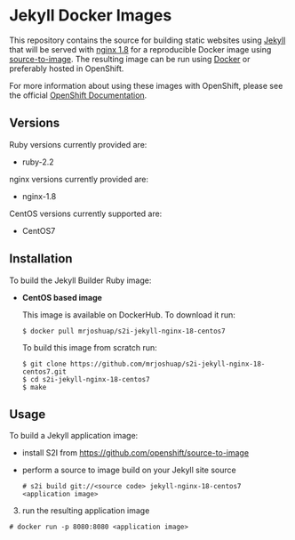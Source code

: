 Jekyll Docker Images
====================

This repository contains the source for building static websites using
[Jekyll](https://jekyllrb.com/) that will be served with
[nginx 1.8](http://nginx.org/) for a reproducible Docker image using
[source-to-image](https://github.com/openshift/source-to-image).
The resulting image can be run using [Docker](http://docker.io) or preferably
hosted in OpenShift.

For more information about using these images with OpenShift, please see the
official [OpenShift Documentation](https://docs.openshift.org/latest/using_images/s2i_images/ruby.html).

Versions
---------------
Ruby versions currently provided are:
* ruby-2.2

nginx versions currently provided are:
* nginx-1.8

CentOS versions currently supported are:
* CentOS7

Installation
---------------
To build the Jekyll Builder Ruby image:
*  **CentOS based image**

    This image is available on DockerHub. To download it run:

    ```
    $ docker pull mrjoshuap/s2i-jekyll-nginx-18-centos7
    ```

    To build this image from scratch run:

    ```
    $ git clone https://github.com/mrjoshuap/s2i-jekyll-nginx-18-centos7.git
    $ cd s2i-jekyll-nginx-18-centos7
    $ make
    ```

Usage
---------------------------------
To build a Jekyll application image:

* install S2I from https://github.com/openshift/source-to-image

* perform a source to image build on your Jekyll site source

  ```
  # s2i build git://<source code> jekyll-nginx-18-centos7 <application image>
  ```

3. run the resulting application image

  ```
  # docker run -p 8080:8080 <application image>
  ```
